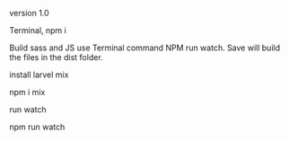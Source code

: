 version 1.0

Terminal, npm i

Build sass and JS use Terminal command NPM run watch. Save will build the files in the dist folder.

install larvel mix

npm i mix

run watch

npm run watch
